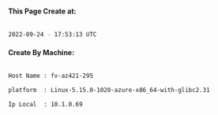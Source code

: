 
   
#### This Page Create at:

```bash

2022-09-24 - 17:53:13 UTC

```

#### Create By Machine:

```bash

Host Name : fv-az421-295

platform  : Linux-5.15.0-1020-azure-x86_64-with-glibc2.31

Ip Local  : 10.1.0.69

```

